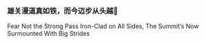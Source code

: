 ### 雄关漫道真如铁，而今迈步从头越🔴
Fear Not the Strong Pass Iron-Clad on All Sides, The Summit’s Now Surmounted With Big Strides 

<!--
**wangsichen222/wangsichen222** is a ✨ _special_ ✨ repository because its `README.md` (this file) appears on your GitHub profile.

Here are some ideas to get you started:

- 🔭 I’m currently working on ...
- 🌱 I’m currently learning ...
- 👯 I’m looking to collaborate on ...
- 🤔 I’m looking for help with ...
- 💬 Ask me about ...
- 📫 How to reach me: ...
- 😄 Pronouns: ...
- ⚡ Fun fact: ...
-->
